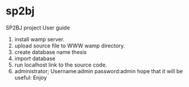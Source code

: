 # sp2bj
SP2BJ project
User guide

1. install wamp server.
2. upload source file to WWW wamp directory.
3. create database name thesis
4. import database
5. run localhost link to the source code.
6. administrator;
   Username:admin 
   password:admin
   hope that it will be useful: Enjoy
